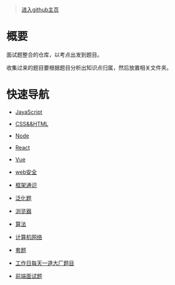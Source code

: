 >  [进入github主页](https://ourfirstblood.github.io/interview/)

# 概要

面试题整合的仓库，以考点出发到题目。

收集过来的题目要根据题目分析出知识点归属，然后放置相关文件夹。


# 快速导航

- [JavaScript](./JavaScript/index.md)
- [CSS&&HTML](./CSS&&HTML/index.md)
- [Node](./Node/index.md)
- [React](./React/index.md)
- [Vue](./Vue/index.md)
- [web安全](./web安全/index.md)
- [框架通识](./框架通识/index.md)
- [泛化题](./泛化题/index.md)
- [浏览器](./浏览器/index.md)
- [算法](./算法/index.md)
- [计算机网络](./计算机网络/index.md)
- [套题](./套题/index.md)

- [工作日每天一道大厂题目](https://github.com/Advanced-Frontend/Daily-Interview-Question/blob/master/datum/summary.md)
- [前端面试题](https://github.com/markyun/My-blog/tree/master/Front-end-Developer-Questions/Questions-and-Answers)